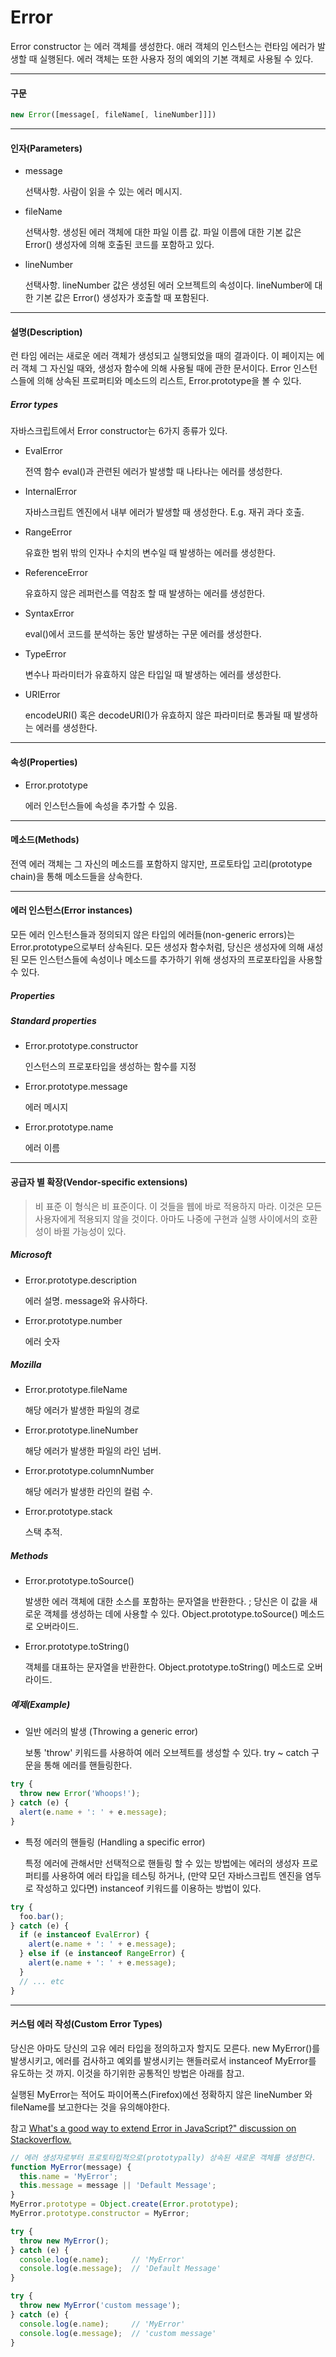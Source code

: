 # Error

Error constructor 는 에러 객체를 생성한다.
애러 객체의 인스턴스는 런타임 에러가 발생할 때 실행된다.
에러 객체는 또한 사용자 정의 예외의 기본 객체로 사용될 수 있다.

---

#### 구문

```javascript
new Error([message[, fileName[, lineNumber]]])
```

----

#### 인자(Parameters)

- message
  
  선택사항. 사람이 읽을 수 있는 에러 메시지.

- fileName
  
  선택사항. 생성된 에러 객체에 대한 파일 이름 값. 
  파일 이름에 대한 기본 값은 Error() 생성자에 의해 호출된 코드를 포함하고 있다.

- lineNumber
  
  선택사항. lineNumber 값은 생성된 에러 오브젝트의 속성이다.
  lineNumber에 대한 기본 값은 Error() 생성자가 호출할 때 포함된다.

---

#### 설명(Description)

런 타임 에러는 새로운 에러 객체가 생성되고 실행되었을 때의 결과이다.
이 페이지는 에러 객체 그 자신일 때와, 생성자 함수에 의해 사용될 때에 관한 문서이다.
Error 인스턴스들에 의해 상속된 프로퍼티와 메소드의 리스트, Error.prototype을 볼 수 있다.


##### Error types

자바스크립트에서 Error constructor는 6가지 종류가 있다.

- EvalError

  전역 함수 eval()과 관련된 에러가 발생할 때 나타나는 에러를 생성한다.

- InternalError

  자바스크립트 엔진에서 내부 에러가 발생할 때 생성한다. E.g. 재귀 과다 호출.

- RangeError

  유효한 범위 밖의 인자나 수치의 변수일 때 발생하는 에러를 생성한다.

- ReferenceError

  유효하지 않은 레퍼런스를 역참조 할 때 발생하는 에러를 생성한다.

- SyntaxError

  eval()에서 코드를 분석하는 동안 발생하는 구문 에러를 생성한다.

- TypeError

  변수나 파라미터가 유효하지 않은 타입일 때 발생하는 에러를 생성한다.

- URIError

  encodeURI() 혹은 decodeURI()가 유효하지 않은 파라미터로 통과될 때 발생하는 에러를 생성한다.

---

#### 속성(Properties)

- Error.prototype
  
  에러 인스턴스들에 속성을 추가할 수 있음.

---

#### 메소드(Methods)
전역 에러 객체는 그 자신의 메소드를 포함하지 않지만, 프로토타입 고리(prototype chain)을 통해 메소드들을 상속한다.

---

#### 에러 인스턴스(Error instances)
모든 에러 인스턴스들과 정의되지 않은 타입의 에러들(non-generic errors)는 Error.prototype으로부터 상속된다. 모든 생성자 함수처럼, 당신은 생성자에 의해 새성된 모든 인스턴스들에 속성이나 메소드를 추가하기 위해 생성자의 프로포타입을 사용할 수 있다.

##### Properties
##### Standard properties
- Error.prototype.constructor

  인스턴스의 프로포타입을 생성하는 함수를 지정
- Error.prototype.message

  에러 메시지
- Error.prototype.name

  에러 이름

---

#### 공급자 별 확장(Vendor-specific extensions)

> 비 표준
> 이 형식은 비 표준이다. 이 것들을 웹에 바로 적용하지 마라. 이것은 모든 사용자에게 적용되지 않을 것이다.
> 아마도 나중에 구현과 실행 사이에서의 호환성이 바뀔 가능성이 있다.


##### Microsoft
- Error.prototype.description

  에러 설명. message와 유사하다.
- Error.prototype.number
  
  에러 숫자

##### Mozilla
- Error.prototype.fileName
  
  해당 에러가 발생한 파일의 경로
- Error.prototype.lineNumber
  
  해당 에러가 발생한 파일의 라인 넘버.
- Error.prototype.columnNumber
  
  해당 에러가 발생한 라인의 컬럼 수.
- Error.prototype.stack
  
  스택 추적.




##### Methods
- Error.prototype.toSource()
  
  발생한 에러 객체에 대한 소스를 포함하는 문자열을 반환한다. ; 당신은 이 값을 새로운 객체를 생성하는 데에 사용할 수 있다. Object.prototype.toSource() 메소드로 오버라이드.

- Error.prototype.toString()
  
  객체를 대표하는 문자열을 반환한다. Object.prototype.toString() 메소드로 오버라이드.



##### 예제(Example)

- 일반 에러의 발생 (Throwing a generic error)

  보통 'throw' 키워드를 사용하여 에러 오브젝트를 생성할 수 있다.
try ~ catch 구문을 통해 에러를 핸들링한다.
```javascript
try {
  throw new Error('Whoops!');
} catch (e) {
  alert(e.name + ': ' + e.message);
}
```



- 특정 에러의 핸들링 (Handling a specific error)

  특정 에러에 관해서만 선택적으로 핸들링 할 수 있는 방법에는 에러의 생성자 프로퍼티를 사용하여 에러 타입을 테스팅 하거나, (만약 모던 자바스크립트 엔진을 염두로 작성하고 있다면) instanceof 키워드를 이용하는 방법이 있다.
```javascript
try {
  foo.bar();
} catch (e) {
  if (e instanceof EvalError) {
    alert(e.name + ': ' + e.message);
  } else if (e instanceof RangeError) {
    alert(e.name + ': ' + e.message);
  }
  // ... etc
}
```


---

#### 커스텀 에러 작성(Custom Error Types)
당신은 아마도 당신의 고유 에러 타입을 정의하고자 할지도 모른다. new MyError()를 발생시키고, 에러를 검사하고 예외를 발생시키는 핸들러로서 instanceof MyError를 유도하는 것 까지.
이것을 하기위한 공통적인 방법은 아래를 참고.

실행된 MyError는 적어도 파이어폭스(Firefox)에선 정확하지 않은 lineNumber 와 fileName를 보고한다는 것을 유의해야한다.

참고 [What's a good way to extend Error in JavaScript?" discussion on Stackoverflow.](http://stackoverflow.com/questions/1382107/whats-a-good-way-to-extend-error-in-javascript)


```javascript
// 에러 생성자로부터 프로토타입적으로(prototypally) 상속된 새로운 객체를 생성한다.
function MyError(message) {
  this.name = 'MyError';
  this.message = message || 'Default Message';
}
MyError.prototype = Object.create(Error.prototype);
MyError.prototype.constructor = MyError;

try {
  throw new MyError();
} catch (e) {
  console.log(e.name);     // 'MyError'
  console.log(e.message);  // 'Default Message'
}

try {
  throw new MyError('custom message');
} catch (e) {
  console.log(e.name);     // 'MyError'
  console.log(e.message);  // 'custom message'
}
```